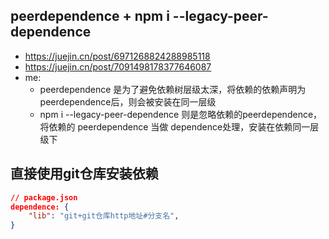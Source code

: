 ## peerdependence + npm i --legacy-peer-dependence
- https://juejin.cn/post/6971268824288985118
- https://juejin.cn/post/7091498178377646087
- me: 
    - peerdependence 是为了避免依赖树层级太深，将依赖的依赖声明为peerdependence后，则会被安装在同一层级
    - npm i --legacy-peer-dependence 则是忽略依赖的peerdependence，将依赖的 peerdependence 当做 dependence处理，安装在依赖同一层级下
## 直接使用git仓库安装依赖
```json
// package.json
dependence: {
    "lib": "git+git仓库http地址#分支名",
}
```